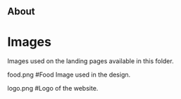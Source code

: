 ## About
# Images
Images used on the landing pages available in this folder.

food.png    #Food Image used in the design.

logo.png    #Logo of the website.
